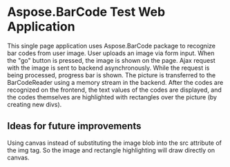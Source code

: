 ﻿# Aspose.BarCode Test Web Application

This single page application uses Aspose.BarCode package to recognize bar codes from user image.
User uploads an image via form input. When the "go" button is pressed, the image is shown on the page.
Ajax request with the image is sent to backend asynchronously. While the request is being processed, progress bar is shown. The picture is transferred to the BarCodeReader using a memory stream in the backend.
After the codes are recognized on the frontend, the text values of the codes are displayed, and the codes themselves are highlighted with rectangles over the picture (by creating new divs).

## Ideas for future improvements

Using canvas instead of substituting the image blob into the src attribute of the img tag. So the image and rectangle highlighting will draw directly on canvas.
